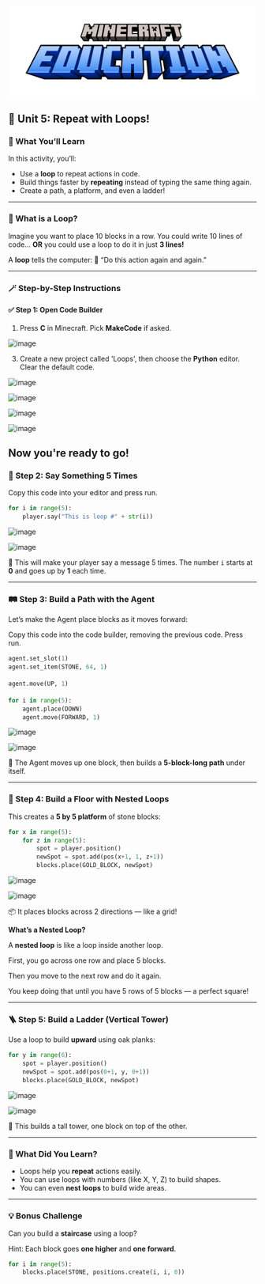 ![Minecraft Education Logo](images/education-minecraft-logo.png)

## 🔁 Unit 5: Repeat with Loops!

### 🎯 What You’ll Learn

In this activity, you’ll:

* Use a **loop** to repeat actions in code.
* Build things faster by **repeating** instead of typing the same thing again.
* Create a path, a platform, and even a ladder!

---

### 🤔 What is a Loop?

Imagine you want to place 10 blocks in a row. You could write 10 lines of code…
**OR** you could use a loop to do it in just **3 lines!**

A **loop** tells the computer:
💬 “Do this action again and again.”

---

### 🪄 Step-by-Step Instructions

#### ✅ Step 1: Open Code Builder

1. Press **C** in Minecraft. Pick **MakeCode** if asked.

![image](https://github.com/user-attachments/assets/87b32f4f-a425-46b9-921e-bb6501344d10)

3. Create a new project called 'Loops', then choose the **Python** editor. Clear the default code.

![image](https://github.com/user-attachments/assets/c5af1cf9-ddaf-4b5e-8bd1-a6c4a133e779)

<img width="410" alt="image" src="https://github.com/user-attachments/assets/18fd0152-6387-47d5-9647-889cca4644e6" />

![image](https://github.com/user-attachments/assets/0064d882-cf4e-4d45-ac5b-ce5888b35395)

![image](https://github.com/user-attachments/assets/340958e3-25e8-470d-a896-0b34a763aacb)

Now you're ready to go!
---

### 🧱 Step 2: Say Something 5 Times

Copy this code into your editor and press run.

```python
for i in range(5):
    player.say("This is loop #" + str(i))
```
![image](https://github.com/user-attachments/assets/72876253-0e61-4086-bcf3-b6c0bacadc07)

![image](https://github.com/user-attachments/assets/b039695e-ddbc-46dc-b52b-4bb57d58ae81)

🧠 This will make your player say a message 5 times.
The number `i` starts at **0** and goes up by **1** each time.

---

### 🛤️ Step 3: Build a Path with the Agent

Let’s make the Agent place blocks as it moves forward:

Copy this code into the code builder, removing the previous code. Press run.

```python
agent.set_slot(1)
agent.set_item(STONE, 64, 1)

agent.move(UP, 1)

for i in range(5):
    agent.place(DOWN)
    agent.move(FORWARD, 1)
```
![image](https://github.com/user-attachments/assets/b8d56bc3-1b13-4b9b-959c-566565c62056)

![image](https://github.com/user-attachments/assets/c2ba88e8-c2e6-452b-bc17-b63d79ba3f70)

👣 The Agent moves up one block, then builds a **5-block-long path** under itself.

---

### 🧱 Step 4: Build a Floor with Nested Loops

This creates a **5 by 5 platform** of stone blocks:

```python
for x in range(5):
    for z in range(5):
        spot = player.position()
        newSpot = spot.add(pos(x+1, 1, z+1))
        blocks.place(GOLD_BLOCK, newSpot)
```
![image](https://github.com/user-attachments/assets/c365b87d-7a1e-48e3-b854-d9b16ecfcbb0)

![image](https://github.com/user-attachments/assets/7d15fb67-2e7a-4430-bf5e-e31b79c83a1b)

📦 It places blocks across 2 directions — like a grid!

**What’s a Nested Loop?**

A **nested loop** is like a loop inside another loop.

First, you go across one row and place 5 blocks.

Then you move to the next row and do it again.

You keep doing that until you have 5 rows of 5 blocks — a perfect square!

---

### 🪜 Step 5: Build a Ladder (Vertical Tower)

Use a loop to build **upward** using oak planks:

```python
for y in range(6):
    spot = player.position()
    newSpot = spot.add(pos(0+1, y, 0+1))
    blocks.place(GOLD_BLOCK, newSpot)
```
![image](https://github.com/user-attachments/assets/c451edd7-24f2-404d-bb99-f7711daf98a2)

![image](https://github.com/user-attachments/assets/9cb39ad3-25bf-46b8-8753-d662e16b12bd)

📏 This builds a tall tower, one block on top of the other.

---

### 🧠 What Did You Learn?

* Loops help you **repeat** actions easily.
* You can use loops with numbers (like X, Y, Z) to build shapes.
* You can even **nest loops** to build wide areas.

---

### 💡 Bonus Challenge

Can you build a **staircase** using a loop?

Hint: Each block goes **one higher** and **one forward**.

```python
for i in range(5):
    blocks.place(STONE, positions.create(i, i, 0))
```
